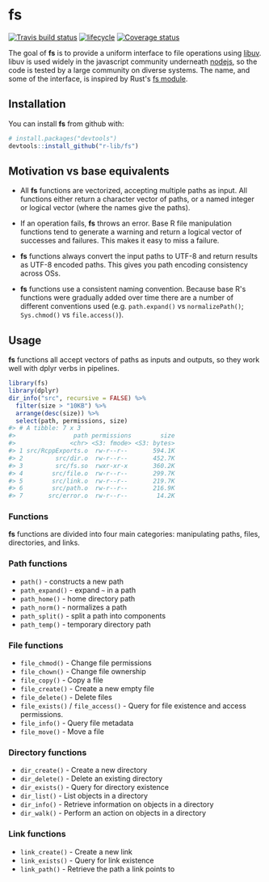 
<!-- README.md is generated from README.Rmd. Please edit that file -->
fs
==

[![Travis build status](https://travis-ci.org/r-lib/fs.svg?branch=master)](https://travis-ci.org/r-lib/fs) [![lifecycle](https://img.shields.io/badge/lifecycle-experimental-orange.svg)](https://img.shields.io/badge/lifecycle-experimental-orange.svg) [![Coverage status](https://codecov.io/gh/r-lib/fs/branch/master/graph/badge.svg)](https://codecov.io/github/r-lib/fs?branch=master)

The goal of **fs** is to provide a uniform interface to file operations using [libuv](http://docs.libuv.org/en/v1.x/fs.html). libuv is used widely in the javascript community underneath [nodejs](https://nodejs.org), so the code is tested by a large community on diverse systems. The name, and some of the interface, is inspired by Rust's [fs module](https://doc.rust-lang.org/std/fs/index.html).

Installation
------------

You can install **fs** from github with:

``` r
# install.packages("devtools")
devtools::install_github("r-lib/fs")
```

Motivation vs base equivalents
------------------------------

-   All **fs** functions are vectorized, accepting multiple paths as input. All functions either return a character vector of paths, or a named integer or logical vector (where the names give the paths).

-   If an operation fails, **fs** throws an error. Base R file manipulation functions tend to generate a warning and return a logical vector of successes and failures. This makes it easy to miss a failure.

-   **fs** functions always convert the input paths to UTF-8 and return results as UTF-8 encoded paths. This gives you path encoding consistency across OSs.

-   **fs** functions use a consistent naming convention. Because base R's functions were gradually added over time there are a number of different conventions used (e.g. `path.expand()` vs `normalizePath()`; `Sys.chmod()` vs `file.access()`).

Usage
-----

**fs** functions all accept vectors of paths as inputs and outputs, so they work well with dplyr verbs in pipelines.

``` r
library(fs)
library(dplyr)
dir_info("src", recursive = FALSE) %>%
  filter(size > "10KB") %>%
  arrange(desc(size)) %>%
  select(path, permissions, size)
#> # A tibble: 7 x 3
#>                path permissions        size
#>               <chr> <S3: fmode> <S3: bytes>
#> 1 src/RcppExports.o  rw-r--r--       594.1K
#> 2         src/dir.o  rw-r--r--       452.7K
#> 3         src/fs.so  rwxr-xr-x       360.2K
#> 4        src/file.o  rw-r--r--       299.7K
#> 5        src/link.o  rw-r--r--       219.7K
#> 6        src/path.o  rw-r--r--       216.9K
#> 7       src/error.o  rw-r--r--        14.2K
```

### Functions

**fs** functions are divided into four main categories: manipulating paths, files, directories, and links.

### Path functions

-   `path()` - constructs a new path
-   `path_expand()` - expand `~` in a path
-   `path_home()` - home directory path
-   `path_norm()` - normalizes a path
-   `path_split()` - split a path into components
-   `path_temp()` - temporary directory path

### File functions

-   `file_chmod()` - Change file permissions
-   `file_chown()` - Change file ownership
-   `file_copy()` - Copy a file
-   `file_create()` - Create a new empty file
-   `file_delete()` - Delete files
-   `file_exists()` / `file_access()` - Query for file existence and access permissions.
-   `file_info()` - Query file metadata
-   `file_move()` - Move a file

### Directory functions

-   `dir_create()` - Create a new directory
-   `dir_delete()` - Delete an existing directory
-   `dir_exists()` - Query for directory existence
-   `dir_list()` - List objects in a directory
-   `dir_info()` - Retrieve information on objects in a directory
-   `dir_walk()` - Perform an action on objects in a directory

### Link functions

-   `link_create()` - Create a new link
-   `link_exists()` - Query for link existence
-   `link_path()` - Retrieve the path a link points to

